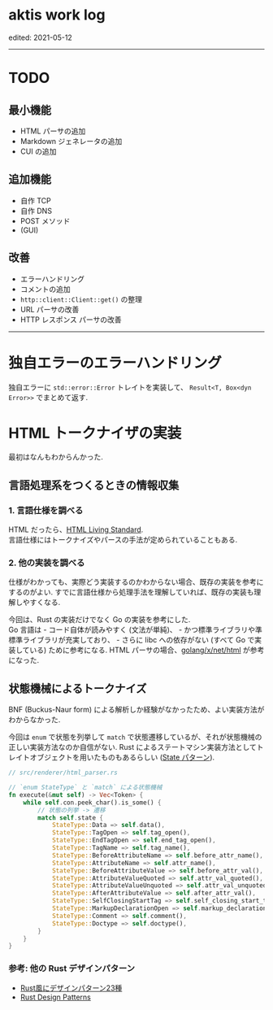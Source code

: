 
# aktis work log
edited: 2021-05-12

---

# TODO

## 最小機能
- HTML パーサの追加
- Markdown ジェネレータの追加
- CUI の追加

## 追加機能
- 自作 TCP
- 自作 DNS
- POST メソッド
- (GUI)

## 改善
- エラーハンドリング
- コメントの追加
- `http::client::Client::get()` の整理
- URL パーサの改善
- HTTP レスポンス パーサの改善

---

# 独自エラーのエラーハンドリング
独自エラーに `std::error::Error` トレイトを実装して、 `Result<T, Box<dyn Error>>` でまとめて返す.

# HTML トークナイザの実装

最初はなんもわからんかった.

## 言語処理系をつくるときの情報収集
### 1. 言語仕様を調べる
HTML だったら、[HTML Living Standard](https://html.spec.whatwg.org/).  
言語仕様にはトークナイズやパースの手法が定められていることもある.

### 2. 他の実装を調べる
仕様がわかっても、実際どう実装するのかわからない場合、既存の実装を参考にするのがよい. すでに言語仕様から処理手法を理解していれば、既存の実装も理解しやすくなる.

今回は、Rust の実装だけでなく Go の実装を参考にした.  
Go 言語は
    - コード自体が読みやすく (文法が単純)、
    - かつ標準ライブラリや準標準ライブラリが充実しており、
    - さらに libc への依存がない (すべて Go で実装している)
ために参考になる. HTML パーサの場合、[golang/x/net/html](https://pkg.go.dev/golang.org/x/net/html) が参考になった.

## 状態機械によるトークナイズ

BNF (Buckus-Naur form) による解析しか経験がなかったため、よい実装方法がわからなかった.

今回は `enum` で状態を列挙して `match` で状態遷移しているが、それが状態機械の正しい実装方法なのか自信がない. Rust によるステートマシン実装方法としてトレイトオブジェクトを用いたものもあるらしい ([State パターン](https://qiita.com/mopp/items/3794dc955f7dc9d8ca63#state-%E3%83%91%E3%82%BF%E3%83%BC%E3%83%B3)). 

```rust
// src/renderer/html_parser.rs

// `enum StateType` と `match` による状態機械
fn execute(&mut self) -> Vec<Token> {
    while self.con.peek_char().is_some() {
        // 状態の列挙 -> 遷移
        match self.state {
            StateType::Data => self.data(),
            StateType::TagOpen => self.tag_open(),
            StateType::EndTagOpen => self.end_tag_open(),
            StateType::TagName => self.tag_name(),
            StateType::BeforeAttributeName => self.before_attr_name(),
            StateType::AttributeName => self.attr_name(),
            StateType::BeforeAttributeValue => self.before_attr_val(),
            StateType::AttributeValueQuoted => self.attr_val_quoted(),
            StateType::AttributeValueUnquoted => self.attr_val_unquoted(),
            StateType::AfterAttributeValue => self.after_attr_val(),
            StateType::SelfClosingStartTag => self.self_closing_start_tag(),
            StateType::MarkupDeclarationOpen => self.markup_declaration_open(),
            StateType::Comment => self.comment(),
            StateType::Doctype => self.doctype(),
        }
    }
}
```

### 参考: 他の Rust デザインパターン
- [Rust風にデザインパターン23種](https://keens.github.io/blog/2017/05/06/rustkazenidezainpata_n23tane/)
- [Rust Design Patterns](https://github.com/lpxxn/rust-design-pattern)











